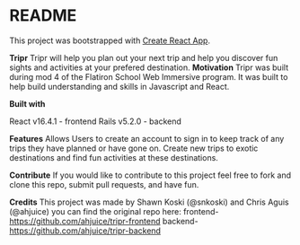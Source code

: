 # README
This project was bootstrapped with [Create React App](https://github.com/facebookincubator/create-react-app).

**Tripr**
Tripr will help you plan out your next trip and help you discover fun sights and activities at your prefered destination.
**Motivation**
Tripr was built during mod 4 of the Flatiron School Web Immersive program. It was built to help build understanding and skills in Javascript and React.

<!-- **Screenshots**
Include logo/demo screenshot etc. -->

**Built with**

React v16.4.1 - frontend
Rails v5.2.0 - backend

**Features**
Allows Users to create an account to sign in to keep track of any trips they have planned or have gone on. Create new trips to exotic destinations and find fun activities at these destinations.

**Contribute**
If you would like to contribute to this project feel free to fork and clone this repo, submit pull requests, and have fun.

**Credits**
This project was made by Shawn Koski (@snkoski) and Chris Aguis (@ahjuice)
you can find the original repo here: frontend-https://github.com/ahjuice/tripr-frontend
backend-https://github.com/ahjuice/tripr-backend
